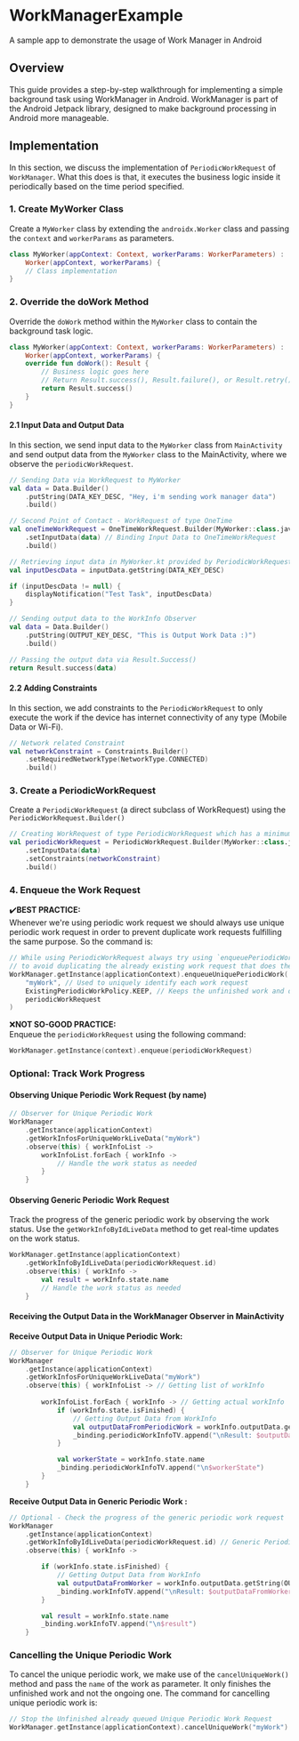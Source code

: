 # WorkManagerExample

A sample app to demonstrate the usage of Work Manager in Android

## Overview

This guide provides a step-by-step walkthrough for implementing a simple background task using
WorkManager in Android. WorkManager is part of the Android Jetpack library, designed to make
background processing in Android more manageable.

## Implementation

In this section, we discuss the implementation of `PeriodicWorkRequest` of `WorkManager`. What this
does is that, it executes the business logic inside it periodically based on the time period
specified.

### 1. Create MyWorker Class

Create a `MyWorker` class by extending the `androidx.Worker` class and passing the `context`
and `workerParams` as parameters.

```kotlin
class MyWorker(appContext: Context, workerParams: WorkerParameters) :
    Worker(appContext, workerParams) {
    // Class implementation
}
```

### 2. Override the doWork Method

Override the `doWork` method within the `MyWorker` class to contain the background task logic.

```kotlin
class MyWorker(appContext: Context, workerParams: WorkerParameters) :
    Worker(appContext, workerParams) {
    override fun doWork(): Result {
        // Business logic goes here
        // Return Result.success(), Result.failure(), or Result.retry() based on the business logic
        return Result.success()
    }
}
```

#### 2.1 Input Data and Output Data

In this section, we send input data to the `MyWorker` class from `MainActivity` and send output data
from the `MyWorker` class to the MainActivity, where we observe the `periodicWorkRequest`.

```kotlin
// Sending Data via WorkRequest to MyWorker
val data = Data.Builder()
    .putString(DATA_KEY_DESC, "Hey, i'm sending work manager data")
    .build()

// Second Point of Contact - WorkRequest of type OneTime
val oneTimeWorkRequest = OneTimeWorkRequest.Builder(MyWorker::class.java)
    .setInputData(data) // Binding Input Data to OneTimeWorkRequest
    .build()
```

```kotlin
// Retrieving input data in MyWorker.kt provided by PeriodicWorkRequest from MainActivity
val inputDescData = inputData.getString(DATA_KEY_DESC)

if (inputDescData != null) {
    displayNotification("Test Task", inputDescData)
}

// Sending output data to the WorkInfo Observer
val data = Data.Builder()
    .putString(OUTPUT_KEY_DESC, "This is Output Work Data :)")
    .build()

// Passing the output data via Result.Success()
return Result.success(data)

```

#### 2.2 Adding Constraints

In this section, we add constraints to the `PeriodicWorkRequest` to only execute the work if the
device has internet connectivity of any type (Mobile Data or Wi-Fi).

```kotlin
// Network related Constraint
val networkConstraint = Constraints.Builder()
    .setRequiredNetworkType(NetworkType.CONNECTED)
    .build()

```

### 3. Create a PeriodicWorkRequest

Create a `PeriodicWorkRequest` (a direct subclass of WorkRequest) using
the `PeriodicWorkRequest.Builder()`

```kotlin
// Creating WorkRequest of type PeriodicWorkRequest which has a minimum specified time of 15 Minutes by the System
val periodicWorkRequest = PeriodicWorkRequest.Builder(MyWorker::class.java, 15, TimeUnit.MINUTES)
    .setInputData(data)
    .setConstraints(networkConstraint)
    .build()
```

### 4. Enqueue the Work Request
✔️<b>BEST PRACTICE:</b><br>
Whenever we're using periodic work request we should always use unique periodic work request in order to prevent duplicate work requests fulfilling the same purpose. So the command is:

```kotlin
// While using PeriodicWorkRequest always try using `enqueuePeriodicWork()`
// to avoid duplicating the already existing work request that does the exact same thing
WorkManager.getInstance(applicationContext).enqueueUniquePeriodicWork(
    "myWork", // Used to uniquely identify each work request
    ExistingPeriodicWorkPolicy.KEEP, // Keeps the unfinished work and doesn't create a new one
    periodicWorkRequest
)
```

❌<b>NOT SO-GOOD PRACTICE:</b><br>
Enqueue the `periodicWorkRequest` using the following command:

```kotlin
WorkManager.getInstance(context).enqueue(periodicWorkRequest)
```

### Optional: Track Work Progress
#### Observing Unique Periodic Work Request (by name)
```kotlin
// Observer for Unique Periodic Work
WorkManager
    .getInstance(applicationContext)
    .getWorkInfosForUniqueWorkLiveData("myWork")
    .observe(this) { workInfoList ->
        workInfoList.forEach { workInfo ->
            // Handle the work status as needed
        }
    }
```


#### Observing Generic Periodic Work Request
Track the progress of the generic periodic work by observing the work status. Use
the `getWorkInfoByIdLiveData` method to get real-time updates on the work status.

```kotlin
WorkManager.getInstance(applicationContext)
    .getWorkInfoByIdLiveData(periodicWorkRequest.id)
    .observe(this) { workInfo ->
        val result = workInfo.state.name
        // Handle the work status as needed
    }
```

#### Receiving the Output Data in the WorkManager Observer in MainActivity
<b>Receive Output Data in Unique Periodic Work:</b><br>
```kotlin
// Observer for Unique Periodic Work
WorkManager
    .getInstance(applicationContext)
    .getWorkInfosForUniqueWorkLiveData("myWork")
    .observe(this) { workInfoList -> // Getting list of workInfo
        
        workInfoList.forEach { workInfo -> // Getting actual workInfo
            if (workInfo.state.isFinished) {
                // Getting Output Data from WorkInfo
                val outputDataFromPeriodicWork = workInfo.outputData.getString(OUTPUT_KEY_DESC)
                _binding.periodicWorkInfoTV.append("\nResult: $outputDataFromPeriodicWork - ${System.currentTimeMillis()}")
            }

            val workerState = workInfo.state.name
            _binding.periodicWorkInfoTV.append("\n$workerState")
        }
    }
```

<b>Receive Output Data in Generic Periodic Work :</b><br>
```kotlin
// Optional - Check the progress of the generic periodic work request
WorkManager
    .getInstance(applicationContext)
    .getWorkInfoByIdLiveData(periodicWorkRequest.id) // Generic Periodic Work Request
    .observe(this) { workInfo ->

        if (workInfo.state.isFinished) {
            // Getting Output Data from WorkInfo
            val outputDataFromWorker = workInfo.outputData.getString(OUTPUT_KEY_DESC)
            _binding.workInfoTV.append("\nResult: $outputDataFromWorker")
        }

        val result = workInfo.state.name
        _binding.workInfoTV.append("\n$result")
    }
```

### Cancelling the Unique Periodic Work
To cancel the unique periodic work, we make use of the `cancelUniqueWork()` method and pass the `name` of the work as parameter. It only finishes the unfinished work and not the ongoing one. The command for cancelling unique periodic work is:
```kotlin
// Stop the Unfinished already queued Unique Periodic Work Request
WorkManager.getInstance(applicationContext).cancelUniqueWork("myWork")
```